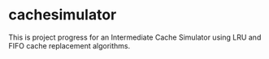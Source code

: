 # cachesimulator
This is project progress for an Intermediate Cache Simulator using LRU and FIFO cache replacement algorithms. 
